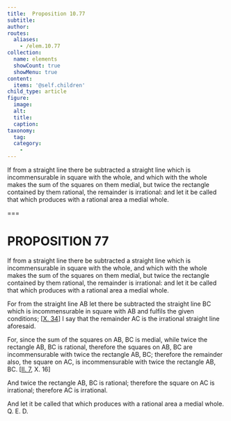 ```yaml
---
title:  Proposition 10.77
subtitle: 
author:
routes:
  aliases:
    - /elem.10.77
collection:
  name: elements
  showCount: true
  showMenu: true
content:
  items: '@self.children'
child_type: article
figure:
  image:
  alt:
  title:
  caption:
taxonomy:
  tag:
  category:
    - 
---
```


<p><hi rend="ital">If from a straight line there be subtracted a straight line which is incommensurable in square with the whole, and which with the whole makes the sum of the squares on them medial, but twice the rectangle contained by them rational, the remainder is irrational: and let it be called</hi>
       <hi rend="bold">that which produces with a rational area a medial whole</hi>. </p>

===

<h1>PROPOSITION 77</h1>
<p><span class="ital">If from a straight line there be subtracted a straight line which is incommensurable in square with the whole, and which with the whole makes the sum of the squares on them medial, but twice the rectangle contained by them rational, the remainder is irrational: and let it be called</span>
       <span class="bold">that which produces with a rational area a medial whole</span>. </p>

<p>For from the straight line <span class="ital">AB</span> let there be subtracted the straight line <span class="ital">BC</span> which is incommensurable in square with <span class="ital">AB</span> and fulfils the given conditions; [<a href="/elem.10.34">X. 34</a>] I say that the remainder <span class="ital">AC</span> is the irrational straight line aforesaid. </p>

<p>For, since the sum of the squares on <span class="ital">AB</span>, <span class="ital">BC</span> is medial, while twice the rectangle <span class="ital">AB</span>, <span class="ital">BC</span> is rational, therefore the squares on <span class="ital">AB</span>, <span class="ital">BC</span> are incommensurable with twice the rectangle <span class="ital">AB</span>, <span class="ital">BC</span>; therefore the remainder also, the square on <span class="ital">AC</span>, is incommensurable with twice the rectangle <span class="ital">AB</span>, <span class="ital">BC</span>. [<a href="/elem.2.7 elem.10.16">II. 7</a>, X. 16] 
      </p>

<p>And twice the rectangle <span class="ital">AB</span>, <span class="ital">BC</span> is rational; therefore the square on <span class="ital">AC</span> is irrational; therefore <span class="ital">AC</span> is irrational. </p>

<p>And let it be called <span class="bold">that which produces with a rational area a medial whole</span>. Q. E. D.<pb n="165"/></p>
